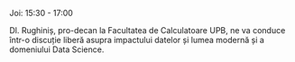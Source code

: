 Joi:      15:30 - 17:00

Dl. Rughiniș, pro-decan la Facultatea de Calculatoare UPB, ne va conduce într-o discuție liberă asupra impactului datelor și lumea modernă și a domeniului Data Science.